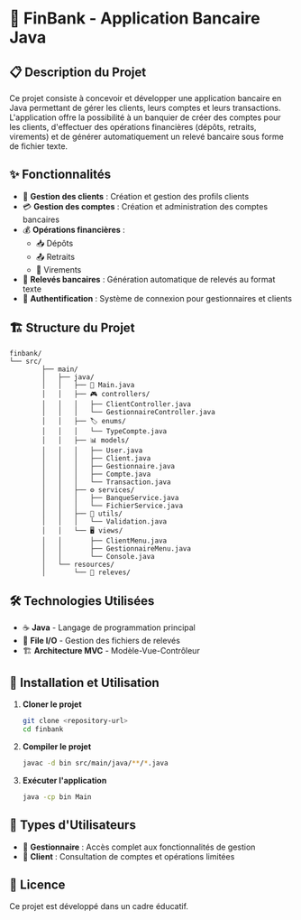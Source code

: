 # 🏦 FinBank - Application Bancaire Java

## 📋 Description du Projet

Ce projet consiste à concevoir et développer une application bancaire en Java permettant de gérer les clients, leurs comptes et leurs transactions. L'application offre la possibilité à un banquier de créer des comptes pour les clients, d'effectuer des opérations financières (dépôts, retraits, virements) et de générer automatiquement un relevé bancaire sous forme de fichier texte.

## ✨ Fonctionnalités

- 👥 **Gestion des clients** : Création et gestion des profils clients
- 💳 **Gestion des comptes** : Création et administration des comptes bancaires
- 💰 **Opérations financières** :
    - 📥 Dépôts
    - 📤 Retraits
    - 🔄 Virements
- 📄 **Relevés bancaires** : Génération automatique de relevés au format texte
- 🔐 **Authentification** : Système de connexion pour gestionnaires et clients

## 🏗️ Structure du Projet

```
finbank/
└── src/
        ├── main/
        │   ├── java/
        │   │   ├── 🚀 Main.java
        │   │   ├── 🎮 controllers/
        │   │   │   ├── ClientController.java
        │   │   │   └── GestionnaireController.java
        │   │   ├── 🏷️ enums/
        │   │   │   └── TypeCompte.java
        │   │   ├── 📊 models/
        │   │   │   ├── User.java
        │   │   │   ├── Client.java
        │   │   │   ├── Gestionnaire.java
        │   │   │   ├── Compte.java
        │   │   │   └── Transaction.java
        │   │   ├── ⚙️ services/
        │   │   │   ├── BanqueService.java
        │   │   │   └── FichierService.java
        │   │   ├── 🔧 utils/
        │   │   │   └── Validation.java
        │   │   └── 🖥️ views/
        │   │       ├── ClientMenu.java
        │   │       ├── GestionnaireMenu.java
        │   │       └── Console.java
        │   └── resources/
        │       └── 📁 releves/
```

## 🛠️ Technologies Utilisées

- ☕ **Java** - Langage de programmation principal
- 📁 **File I/O** - Gestion des fichiers de relevés
- 🏗️ **Architecture MVC** - Modèle-Vue-Contrôleur

## 🚀 Installation et Utilisation

1. **Cloner le projet**
     ```bash
     git clone <repository-url>
     cd finbank
     ```

2. **Compiler le projet**
     ```bash
     javac -d bin src/main/java/**/*.java
     ```

3. **Exécuter l'application**
     ```bash
     java -cp bin Main
     ```

## 👥 Types d'Utilisateurs

- 🏦 **Gestionnaire** : Accès complet aux fonctionnalités de gestion
- 👤 **Client** : Consultation de comptes et opérations limitées

## 📝 Licence

Ce projet est développé dans un cadre éducatif.

